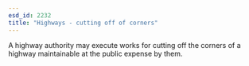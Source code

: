 ```yaml
---
esd_id: 2232
title: "Highways - cutting off of corners"
---
```


A highway authority may execute works for cutting off the corners of a highway maintainable at the public expense by them.

